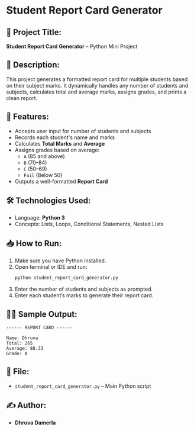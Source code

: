 # Student Report Card Generator

## 🧾 Project Title:
**Student Report Card Generator** – Python Mini Project

## 📌 Description:
This project generates a formatted report card for multiple students based on their subject marks. It dynamically handles any number of students and subjects, calculates total and average marks, assigns grades, and prints a clean report.

## 🚀 Features:
- Accepts user input for number of students and subjects  
- Records each student's name and marks  
- Calculates **Total Marks** and **Average**  
- Assigns grades based on average:
  - `A` (85 and above)  
  - `B` (70–84)  
  - `C` (50–69)  
  - `Fail` (Below 50)  
- Outputs a well-formatted **Report Card**

## 🛠️ Technologies Used:
- Language: **Python 3**
- Concepts: Lists, Loops, Conditional Statements, Nested Lists

## 📥 How to Run:
1. Make sure you have Python installed.  
2. Open terminal or IDE and run:
   ```bash
   python student_report_card_generator.py
   ```
3. Enter the number of students and subjects as prompted.  
4. Enter each student’s marks to generate their report card.

## 🧑‍🎓 Sample Output:
```
------ REPORT CARD ------

Name: Dhruva
Total: 265
Average: 88.33
Grade: A
```

## 📁 File:
- `student_report_card_generator.py` – Main Python script

## ✍️ Author:
- **Dhruva Damerla**